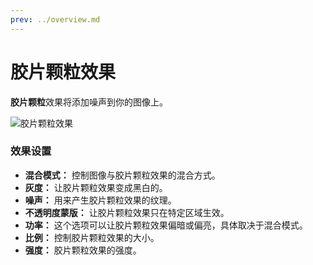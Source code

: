```yaml
---
prev: ../overview.md
---
```

# 胶片颗粒效果

**胶片颗粒**效果将添加噪声到你的图像上。

![胶片颗粒效果](/wallpaper-engine-docs/img/effects/Film_grain.gif)

### 效果设置

* **混合模式：** 控制图像与胶片颗粒效果的混合方式。
* **灰度：** 让胶片颗粒效果变成黑白的。
* **噪声：** 用来产生胶片颗粒效果的纹理。
* **不透明度蒙版：** 让胶片颗粒效果只在特定区域生效。
* **功率：** 这个选项可以让胶片颗粒效果偏暗或偏亮，具体取决于混合模式。
* **比例：** 控制胶片颗粒效果的大小。
* **强度：** 胶片颗粒效果的强度。

